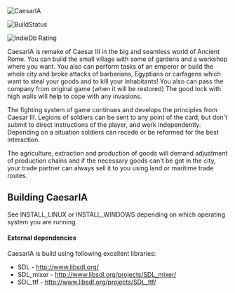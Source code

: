 ![CaesarIA](https://bitbucket-assetroot.s3.amazonaws.com/c/photos/2013/Nov/12/caesaria-logo-3368332030-11_avatar.png)

![BuildStatus](https://drone.io/bitbucket.org/dalerank/caesaria/status.png)

![IndieDb Rating](http://button.indiedb.com/popularity/medium/games/27823.png)

CaesarIA is remake of Caesar III in the big and seamless world of Ancient Rome. You can build the small village with some of gardens and a workshop where you want.
You also can perform tasks of an emperor or build the whole city and broke attacks of barbarians, Egyptians or carfagens which want to steal your goods and to kill your inhabitants!
You also can pass the company from original game (when it will be restored)
The good lock with high walls will help to cope with any invasions. 

The fighting system of game continues and develops the principles from Caesar III. Legions of soldiers can be sent to any point of the card, but don't submit to direct instructions of the player, and work independently.
Depending on a situation soldiers can recede or be reformed for the best interaction.

The agriculture, extraction and production of goods will demand adjustment of production chains and if the necessary goods can't be got in the city, your trade partner can always sell it to you using
land or maritime trade routes.

Building CaesarIA
-------------------
See INSTALL_LINUX or INSTALL_WINDOWS depending on which operating system you are running.

#### External dependencies
CaesarIA is build using following excellent libraries:

  * SDL - http://www.libsdl.org/
  * SDL_mixer - http://www.libsdl.org/projects/SDL_mixer/
  * SDL_ttf - http://www.libsdl.org/projects/SDL_ttf/